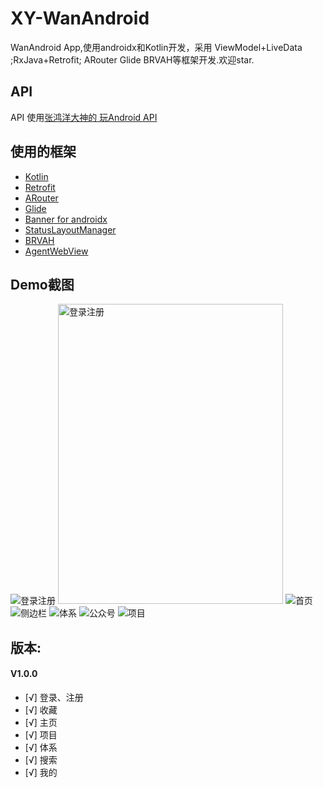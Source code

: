 # XY-WanAndroid
  WanAndroid App,使用androidx和Kotlin开发，采用 ViewModel+LiveData ;RxJava+Retrofit; ARouter Glide BRVAH等框架开发.欢迎star.

## API
  API 使用[张鸿洋大神的 玩Android API](https://www.wanandroid.com)

## 使用的框架

- [Kotlin](https://github.com/JetBrains/kotlin)
- [Retrofit](https://github.com/square/retrofit)
- [ARouter](https://github.com/alibaba/ARouter)
- [Glide](https://github.com/bumptech/glide)
- [Banner for androidx](https://github.com/yuan7016/BannerX)
- [StatusLayoutManager](https://github.com/Bakumon/StatusLayoutManager)
- [BRVAH](https://github.com/CymChad/BaseRecyclerViewAdapterHelper)
- [AgentWebView](https://github.com/Justson/AgentWeb)


## Demo截图

![登录注册](https://github.com/yuan7016/XY-WanAndroid/blob/master/demoimg/demo_login.jpg)
<img src="https://github.com/yuan7016/XY-WanAndroid/blob/master/demoimg/demo_login.jpg" width="360" height="480" alt="登录注册"/>
![首页](https://github.com/yuan7016/XY-WanAndroid/blob/master/demoimg/demo_home1.jpg)
![侧边栏](https://github.com/yuan7016/XY-WanAndroid/blob/master/demoimg/demo_home2.jpg)
![体系](https://github.com/yuan7016/XY-WanAndroid/blob/master/demoimg/demo_system.jpg)
![公众号](https://github.com/yuan7016/XY-WanAndroid/blob/master/demoimg/demo_gzh.jpg)
![项目](https://github.com/yuan7016/XY-WanAndroid/blob/master/demoimg/demo_project.jpg)

## 版本:
#### V1.0.0
- [√] 登录、注册
- [√] 收藏
- [√] 主页
- [√] 项目
- [√] 体系
- [√] 搜索
- [√] 我的
